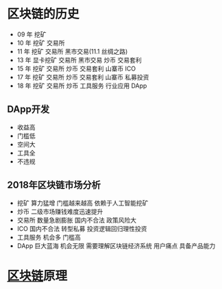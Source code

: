 # 区块链的历史

* 09 年 挖矿
* 10 年 挖矿 交易所
* 11 年 挖矿 交易所 黑市交易(11.1 丝绸之路)
* 13 年 显卡挖矿 交易所 黑市交易 炒币 交易套利
* 15 年 挖矿 交易所 炒币 交易套利 山寨币 ICO
* 17 年 挖矿 交易所 炒币 交易套利 山寨币 私募投资
* 18 年 挖矿 交易所 炒币 工具服务 行业应用 DApp

## DApp开发
* 收益高
* 门槛低
* 空间大
* 工具全
* 不违规

## 2018年区块链市场分析
* 挖矿 算力猛增 门槛越来越高 依赖于人工智能挖矿
* 炒币 二级市场赚钱难度迅速提升
* 交易所 数量急剧膨胀 国内不合法 政策风险大
* ICO 国内不合法 转型私募 投资逻辑回归理性投资
* 工具服务 机会多 门槛高 
* DApp 巨大蓝海 机会无限 需要理解区块链经济系统 用户痛点 具备产品能力

# [区块链](https://anders.com/blockchain/)原理
